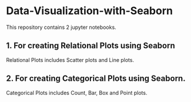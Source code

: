 # Data-Visualization-with-Seaborn

This repository contains 2 jupyter notebooks. 

## 1. For creating Relational Plots using Seaborn

Relational Plots includes Scatter plots and Line plots.

## 2. For creating Categorical Plots using Seaborn.

Categorical Plots includes Count, Bar, Box and Point plots.
